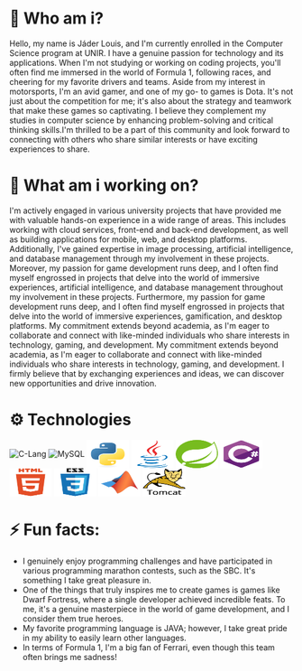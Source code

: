 # 🤔 Who am i?
Hello, my name is Jáder Louis, and I'm currently enrolled in the Computer Science program at UNIR. I have a genuine passion for technology and its applications. When I'm not studying or working on coding projects, you'll often find me immersed in the world of Formula 1, following races, and cheering for my favorite drivers and teams. Aside from my interest in motorsports, I'm an avid gamer, and one of my go- to games is Dota. It's not just about the competition for me; it's also about the strategy and teamwork that make these games so captivating. I believe they complement my studies in computer science by enhancing problem-solving and critical thinking skills.I'm thrilled to be a part of this community and look forward to connecting with others who share similar interests or have exciting experiences to share.

# 🔭 What am i working on?
I'm actively engaged in various university projects that have provided me with valuable hands-on experience in a wide range of areas. This includes working with cloud services, front-end and back-end development, as well as building applications for mobile, web, and desktop platforms. Additionally, I've gained expertise in image processing, artificial intelligence, and database management through my involvement in these projects.
Moreover, my passion for game development runs deep, and I often find myself engrossed in projects that delve into the world of immersive experiences, artificial intelligence, and database management throughout my involvement in these projects. Furthermore, my passion for game development runs deep, and I often find myself engrossed in projects that delve into the world of immersive experiences, gamification, and desktop platforms. My commitment extends beyond academia, as I'm eager to collaborate and connect with like-minded individuals who share interests in technology, gaming, and development.
My commitment extends beyond academia, as I'm eager to collaborate and connect with like-minded individuals who share interests in technology, gaming, and development. I firmly believe that by exchanging experiences and ideas, we can discover new opportunities and drive innovation.
# ⚙️ Technologies
<p align="left">
  <img align="center" height=50em width=75em alt="C-Lang" src="https://cdn.jsdelivr.net/gh/devicons/devicon/icons/c/c-original.svg" />
  <img align="center" height=50em width=75em alt="MySQL" src="https://cdn.jsdelivr.net/gh/devicons/devicon/icons/mysql/mysql-original.svg" />
  <img align="center" height=50em width=75em alt="Python" src="https://github.com/devicons/devicon/blob/v2.15.1/icons/python/python-original.svg" />
  <img align="center" height=50em width=75em alt="Java" src= "https://github.com/devicons/devicon/blob/master/icons/java/java-original.svg" />
  <img align="center" height=50em width=75em alt="SpringBoot" src= "https://github.com/devicons/devicon/blob/master/icons/spring/spring-original.svg" />
<img align="center" height=50em width=75em alt="Csharp" src= https://github.com/devicons/devicon/blob/master/icons/csharp/csharp-original.svg  />
  <img align="center" height=50em width=75em alt="HTML" src= "https://github.com/devicons/devicon/blob/master/icons/html5/html5-plain-wordmark.svg" />
  <img align="center" height=50em width=75em alt="CSS" src= "https://github.com/devicons/devicon/blob/master/icons/css3/css3-original-wordmark.svg" />
 <img align="center" height=50em width=75em alt="matlab" src= "https://github.com/devicons/devicon/blob/master/icons/matlab/matlab-original.svg" />
 <img align="center" height=50em width=75em alt="tomcat" src= "https://github.com/devicons/devicon/blob/master/icons/tomcat/tomcat-original-wordmark.svg" />
</p>



# ⚡ Fun facts: 
- I genuinely enjoy programming challenges and have participated in various programming marathon contests, such as the SBC. It's something I take great pleasure in.
- One of the things that truly inspires me to create games is games like Dwarf Fortress, where a single developer achieved incredible feats. To me, it's a genuine masterpiece in the world of game development, and I consider them true heroes.
- My favorite programming language is JAVA; however, I take great pride in my ability to easily learn other languages.
- In terms of Formula 1, I'm a big fan of Ferrari, even though this team often brings me sadness!

